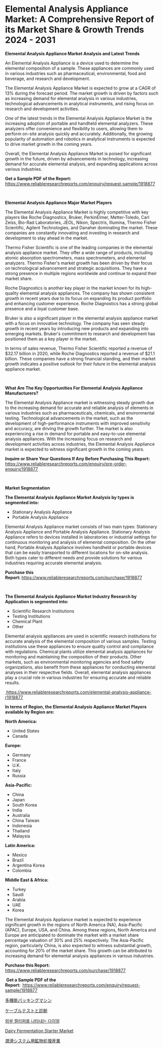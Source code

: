 <p><h1>Elemental Analysis Appliance Market: A Comprehensive Report of its Market Share & Growth Trends 2024 - 2031</h1></p><p><strong>Elemental Analysis Appliance Market Analysis and Latest Trends</strong></p>
<p><p>An Elemental Analysis Appliance is a device used to determine the elemental composition of a sample. These appliances are commonly used in various industries such as pharmaceutical, environmental, food and beverage, and research and development.</p><p>The Elemental Analysis Appliance Market is expected to grow at a CAGR of 13% during the forecast period. The market growth is driven by factors such as increasing demand for elemental analysis in various industries, technological advancements in analytical instruments, and rising focus on research and development activities.</p><p>One of the latest trends in the Elemental Analysis Appliance Market is the increasing adoption of portable and handheld elemental analyzers. These analyzers offer convenience and flexibility to users, allowing them to perform on-site analysis quickly and accurately. Additionally, the growing popularity of automation and robotics in analytical instruments is expected to drive market growth in the coming years.</p><p>Overall, the Elemental Analysis Appliance Market is poised for significant growth in the future, driven by advancements in technology, increasing demand for accurate elemental analysis, and expanding applications across various industries.</p></p>
<p><strong>Get a Sample PDF of the Report:&nbsp;</strong> <a href="https://www.reliableresearchreports.com/enquiry/request-sample/1918877">https://www.reliableresearchreports.com/enquiry/request-sample/1918877</a></p>
<p>&nbsp;</p>
<p><strong>Elemental Analysis Appliance Major Market Players</strong></p>
<p><p>The Elemental Analysis Appliance Market is highly competitive with key players like Roche Diagnostics, Bruker, PerkinElmer, Metter-Toledo, Carl Zeiss, Bio-Rad Laboratories, JEOL, Nikon, Spectris, Illumina, Thermo Fisher Scientific, Agilent Technologies, and Danaher dominating the market. These companies are constantly innovating and investing in research and development to stay ahead in the market.</p><p>Thermo Fisher Scientific is one of the leading companies in the elemental analysis appliance market. They offer a wide range of products, including atomic absorption spectrometers, mass spectrometers, and elemental analyzers. Thermo Fisher's market growth has been driven by their focus on technological advancement and strategic acquisitions. They have a strong presence in multiple regions worldwide and continue to expand their market share.</p><p>Roche Diagnostics is another key player in the market known for its high-quality elemental analysis appliances. The company has shown consistent growth in recent years due to its focus on expanding its product portfolio and enhancing customer experience. Roche Diagnostics has a strong global presence and a loyal customer base.</p><p>Bruker is also a significant player in the elemental analysis appliance market with a focus on innovative technology. The company has seen steady growth in recent years by introducing new products and expanding into emerging markets. Bruker's commitment to research and development has positioned them as a key player in the market.</p><p>In terms of sales revenue, Thermo Fisher Scientific reported a revenue of $32.17 billion in 2020, while Roche Diagnostics reported a revenue of $21.1 billion. These companies have a strong financial standing, and their market growth indicates a positive outlook for their future in the elemental analysis appliance market.</p></p>
<p>&nbsp;</p>
<p><strong>What Are The Key Opportunities For Elemental Analysis Appliance Manufacturers?</strong></p>
<p><p>The Elemental Analysis Appliance market is witnessing steady growth due to the increasing demand for accurate and reliable analysis of elements in various industries such as pharmaceuticals, chemicals, and environmental testing. Technological advancements in the market, such as the development of high-performance instruments with improved sensitivity and accuracy, are driving the growth further. The market is also experiencing a rise in demand for portable and easy-to-use elemental analysis appliances. With the increasing focus on research and development activities across industries, the Elemental Analysis Appliance market is expected to witness significant growth in the coming years.</p></p>
<p><strong>Inquire or Share Your Questions If Any Before Purchasing This Report:</strong> <a href="https://www.reliableresearchreports.com/enquiry/pre-order-enquiry/1918877">https://www.reliableresearchreports.com/enquiry/pre-order-enquiry/1918877</a></p>
<p>&nbsp;</p>
<p><strong>Market Segmentation</strong></p>
<p><strong>The Elemental Analysis Appliance Market Analysis by types is segmented into:</strong></p>
<p><ul><li>Stationary Analysis Appliance</li><li>Portable Analysis Appliance</li></ul></p>
<p><p>Elemental Analysis Appliance market consists of two main types: Stationary Analysis Appliance and Portable Analysis Appliance. Stationary Analysis Appliance refers to devices installed in laboratories or industrial settings for continuous monitoring and analysis of elemental composition. On the other hand, Portable Analysis Appliance involves handheld or portable devices that can be easily transported to different locations for on-site analysis. Both types cater to different needs and provide solutions for various industries requiring accurate elemental analysis.</p></p>
<p><strong>Purchase this Report:&nbsp;</strong><a href="https://www.reliableresearchreports.com/purchase/1918877">https://www.reliableresearchreports.com/purchase/1918877</a></p>
<p>&nbsp;</p>
<p><strong>The Elemental Analysis Appliance Market Industry Research by Application is segmented into:</strong></p>
<p><ul><li>Scientific Research Institutions</li><li>Testing Institutions</li><li>Chemical Plant</li><li>Other</li></ul></p>
<p><p>Elemental analysis appliances are used in scientific research institutions for accurate analysis of the elemental composition of various samples. Testing institutions use these appliances to ensure quality control and compliance with regulations. Chemical plants utilize elemental analysis appliances for monitoring and maintaining the composition of their products. Other markets, such as environmental monitoring agencies and food safety organizations, also benefit from these appliances for conducting elemental analyses in their respective fields. Overall, elemental analysis appliances play a crucial role in various industries for ensuring accurate and reliable results.</p></p>
<p><a href="https://www.reliableresearchreports.com/elemental-analysis-appliance-r1918877">&nbsp;https://www.reliableresearchreports.com/elemental-analysis-appliance-r1918877</a></p>
<p><strong>In terms of Region, the Elemental Analysis Appliance Market Players available by Region are:</strong></p>
<p>
    <p> <strong> North America: </strong>
        <ul>
            <li>United States</li>
            <li>Canada</li>
        </ul>
        </p> 
    <p> <strong> Europe: </strong>
        <ul>
            <li>Germany</li>
            <li>France</li>
            <li>U.K.</li>
            <li>Italy</li>
            <li>Russia</li>
        </ul>
        </p> 
    <p> <strong> Asia-Pacific: </strong>
        <ul>
            <li>China</li>
            <li>Japan</li>
            <li>South Korea</li>
            <li>India</li>
            <li>Australia</li>
            <li>China Taiwan</li>
            <li>Indonesia</li>
            <li>Thailand</li>
            <li>Malaysia</li>
        </ul>
        </p> 
    <p> <strong> Latin America: </strong>
        <ul>
            <li>Mexico</li>
            <li>Brazil</li>
            <li>Argentina Korea</li>
            <li>Colombia</li>
        </ul>
        </p> 
    <p> <strong> Middle East & Africa: </strong>
        <ul>
            <li>Turkey</li>
            <li>Saudi</li>
            <li>Arabia</li>
            <li>UAE</li>
            <li>Korea</li>
        </ul>
    </p>
    </p>
<p><p>The Elemental Analysis Appliance market is expected to experience significant growth in the regions of North America (NA), Asia-Pacific (APAC), Europe, USA, and China. Among these regions, North America and Europe are anticipated to dominate the market with a market share percentage valuation of 30% and 25% respectively. The Asia-Pacific region, particularly China, is also expected to witness substantial growth, accounting for 20% of the market share. This growth can be attributed to increasing demand for elemental analysis appliances in various industries.</p></p>
<p><strong>Purchase this Report: </strong><a href="https://www.reliableresearchreports.com/purchase/1918877">https://www.reliableresearchreports.com/purchase/1918877</a></p>
<p>&nbsp;<strong>Get a Sample PDF of the Report:&nbsp;&nbsp;</strong><a href="https://www.reliableresearchreports.com/enquiry/request-sample/1918877">https://www.reliableresearchreports.com/enquiry/request-sample/1918877</a></p>
<p><strong></strong></p>
<p><p><a href="https://github.com/bucuel854722/Market-Research-Report-List-2/blob/main/5670869115651.md">多機能パッキングマシン</a></p><p><a href="https://medium.com/@camerondowd204/%E3%82%B1%E3%83%BC%E3%83%96%E3%83%AB%E3%83%86%E3%82%B9%E3%83%88%E3%81%8A%E3%82%88%E3%81%B3%E8%A8%BA%E6%96%AD%E5%B8%82%E5%A0%B4%E8%A6%8F%E6%A8%A1-%E5%B8%82%E5%A0%B4%E5%8B%95%E5%90%91%E3%81%A8%E5%B8%82%E5%A0%B4%E4%BA%88%E6%B8%AC-2024%E5%B9%B4%E3%81%8B%E3%82%892031%E5%B9%B4-0fb02d6a5288">ケーブルテストと診断</a></p><p><a href="https://medium.com/@antosuigrtley99783676/%EB%8B%A4%EC%9D%B4%EC%96%BC-%ED%91%9C%EC%8B%9C-%EC%99%B8%EB%B6%80-%EC%BB%AC%EB%A6%AC%ED%8D%BC-%EC%8B%9C%EC%9E%A5-%EC%A0%90%EC%9C%A0%EC%9C%A8-%EB%B0%8F-%EC%8B%9C%EC%9E%A5-%EB%B6%84%EC%84%9D-%EC%84%B1%EC%9E%A5-%EB%8F%99%ED%96%A5-%EB%B0%8F-%EA%B8%B0%EA%B0%84-2024%EB%85%84-2031%EB%85%84-%EC%97%90-%EB%8C%80%ED%95%9C-%EC%98%88%EC%B8%A1-12b0bdd5ed64">외부 캘리퍼를 나타내는 다이얼</a></p><p><a href="https://issuu.com/reportprime-2/docs/dairy-fermentation-starter-market-size-2030.pptx">Dairy Fermentation Starter Market</a></p><p><a href="https://github.com/AriMuller2009/Market-Research-Report-List-2/blob/main/2937655115652.md">潤滑システム用鉱物処理産業</a></p></p>